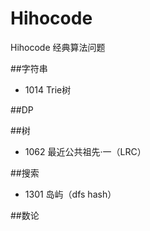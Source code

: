 ﻿# Hihocode
Hihocode 经典算法问题



    
##字符串     
* 1014 Trie树
 
    
##DP    



##树     
* 1062 最近公共祖先·一（LRC）   
  

##搜索    
* 1301 岛屿（dfs hash）    

##数论     
